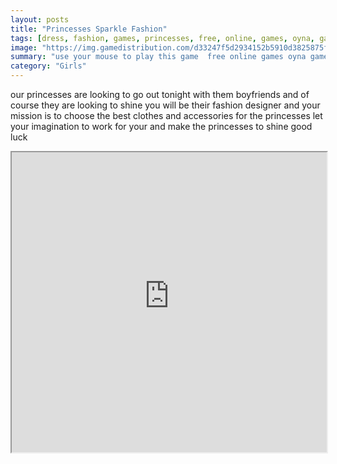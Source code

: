 ```yaml
---
layout: posts
title: "Princesses Sparkle Fashion"
tags: [dress, fashion, games, princesses, free, online, games, oyna, game, free, games, play, play, games]
image: "https://img.gamedistribution.com/d33247f5d2934152b5910d3825875f6d.jpg"
summary: "use your mouse to play this game  free online games oyna game free games play play games"
category: "Girls"
---
```


our princesses are looking to go out tonight with them boyfriends and of course they are looking to shine you will be their fashion designer and your mission is to choose the best clothes and accessories for the princesses let your imagination to work for your and make the princesses to shine good luck

<iframe width="100%" height="480px;" src="https://html5.gamedistribution.com/d33247f5d2934152b5910d3825875f6d/"></iframe>